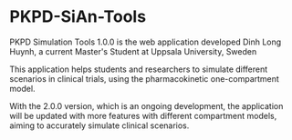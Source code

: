 # PKPD-SiAn-Tools
PKPD Simulation Tools 1.0.0 is the web application developed Dinh Long Huynh, a current Master's Student at Uppsala University, Sweden

This application helps students and researchers to simulate different scenarios in clinical trials, using the pharmacokinetic one-compartment model.
         
With the 2.0.0 version, which is an ongoing development, the application will be updated with more features with different compartment models, aiming to accurately simulate clinical scenarios.
